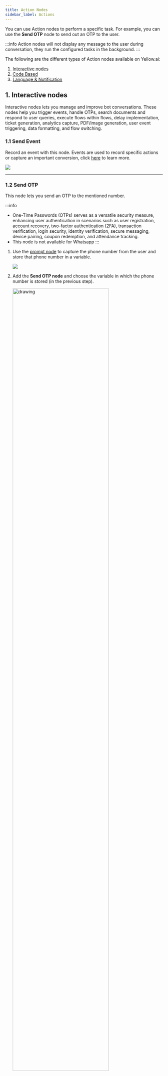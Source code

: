 ```yaml
---
title: Action Nodes
sidebar_label: Actions
---
```


You can use Action nodes to perform a specific task. For example, you can use the **Send OTP** node to send out an OTP to the user.

:::info
Action nodes will not display any message to the user during conversation, they run the configured tasks in the background.
:::

The following are the different types of Action nodes available on Yellow.ai:

1. [Interactive nodes](#1-interactive-nodes)
2. [Code Based](#2-code-based-nodes)
3. [Language & Notification](#3-language-and-notification-nodes)

## 1. Interactive nodes

Interactive nodes lets you manage and improve bot conversations. These nodes help you trigger events, handle OTPs, search documents and respond to user queries, execute flows within flows, delay implementation, ticket generation, analytics capture, PDF/image generation, user event triggering, data formatting, and flow switching.

### 1.1 Send Event

Record an event with this node. 
Events are used to record specific actions or capture an important conversion, click [here](https://docs.yellow.ai/docs/platform_concepts/studio/events/event-hub) to learn more.

![](https://i.imgur.com/6obnCs8.png)

----

### 1.2 Send OTP

This node lets you send an OTP to the mentioned number. 

:::info
* One-Time Passwords (OTPs) serves as a versatile security measure, enhancing user authentication in scenarios such as user registration, account recovery, two-factor authentication (2FA), transaction verification, login security, identity verification, secure messaging, device pairing, coupon redemption, and attendance tracking.
* This node is not available for Whatsapp
:::

1. Use the [prompt node](https://docs.yellow.ai/docs/platform_concepts/studio/build/nodes/prompt-nodes) to capture the phone number from the user and store that phone number in a variable.

   ![](https://i.imgur.com/xgQ2A5t.png)

2. Add the **Send OTP node** and choose the variable in which the phone number is stored (in the previous step).

   <img src="https://i.imgur.com/StadUVa.png" alt="drawing" width="80%"/>
   
  The user will recieve the OTP in a text message.
  
  <img src="https://i.imgur.com/mDlVuCn.jpg" alt="drawing" width="50%"/>

### 1.3 Verify OTP

Use this node to verify the OTP sent to bot users. OTP verification is an important security measure that is used to confirm user identity during various processes.

:::note
This node is not available for Whatsapp
:::

1. Add a [prompt node](https://docs.yellow.ai/docs/platform_concepts/studio/build/nodes/prompt-nodes) to get the OTP and store that in a variable.

   ![](https://i.imgur.com/xgQ2A5t.png)

2. Add the **Verify OTP** node.

     * **OTP variable**: Choose the variable that contains the otp.
     * **Store response in**: Choose the variable to store the response of the Verify OTP node. If the variable is not available, create a new one.

   <img src="https://i.imgur.com/e0tytJq.png" alt="drawing" width="80%"/>

3. Add a [text node](https://docs.yellow.ai/docs/platform_concepts/studio/build/nodes/message-nodes#2-text) to **Success** and **Fallback**. Success indicates the successful verification of the otp, Fallback indicates that the verification has failed.
   
   <img src="https://i.imgur.com/T2UM4xp.png" alt="drawing" width="80%"/>

----

### 1.4 Document search

Answer user queries referring to the available documents from your knowledge base using this node. 

<img src="https://i.imgur.com/cu1uk7M.png" alt="drawing" width="50%"/>


Document Search action node is used to answer user query at any point in the flow (or fallback) from documents uploaded in the Knowledge base (This node shows results from configured [Document Cognition](https://docs.yellow.ai/docs/platform_concepts/studio/train/what-is-document-cognition)).


![](https://i.imgur.com/plCzZin.png)

- You can select a variable containing a search query
- You can also choose to add metadata filters (optional) to your query (the filters you tagged your documents with will show in dropdown). 
- You can branch flow from here based on whether any results were found in the documents (success) or not (failure).
- There is no store output here, as the results are directly shown in carousels. 
- In node settings, you can configure the total no. of results shown, the total number of results per document and messages shown while showing results/reporting failure. 

![](https://i.imgur.com/7qtaA9G.png)

-----

### 1.5 Execute flow 

> This node is available for voice bots.

This node lets you executes a different flow from the current flow. Use this node when you want to trigger a flow within a flow. 

For example, in a customer support bot, you can provide multiple options such as **Talk to an agent**, **Raise a ticket**, **Check status** and add execute flow node to each of the option. So, when a user clicks on an option, the respective flow gets triggered. 

   ![](https://i.imgur.com/A9EPpfz.png)

Once you add the node, you can choose the flow you want to execute. Click **Go to flow** to check the added flow.

### 1.6 Delay

This node allows you to delay the progression of the conversation to the next node by a few minutes or hours.

For example, in response to a user query about the current temperature, the bot incorporates a delay, imitating real-time data retrieval like "Checking the latest weather in New York City..." After a short pause, it provides the up-to-date information, creating a more effective and engaging interaction.

You can delay by minutes/hours.

   ![](https://i.imgur.com/MLyOwwi.png)
   
:::info
 Alternative method is to set the delay on each of the nodes: 
![](https://i.imgur.com/t8cBzXn.png)
:::

### 1.7 Raise Ticket

Raise ticket node lets your users connect with live agents in your bot. Click [here](https://docs.yellow.ai/docs/platform_concepts/inbox) to know more about adding live agents to Yellow.ai. You can also connect users with live chat agents in [different third-party applications](https://docs.yellow.ai/docs/platform_concepts/appConfiguration/overview#6-live-chat). 

This node is used create a live chat request with basic or advanced scenarios such as **Working Hours**, **Agent Availability**, **Voice/Video calling**, etc.

   ![](https://i.imgur.com/Z8VkgD8.png)
   
 * **Live chat agent:** Choose the portal in which your live agents are available. It can be Yellow.ai Inbox or any live chat integration integrated with your bot.
 * **Message after ticket assignment:** The message displayed to the user when an agent is assigned to the chat.

Name, Mobile, Email and Query fields can be filled by passing variables. Use prompt nodes to collect these data in variables and pass it in the corresponding fields.

**Advanced options:**

To provide additional information to the ticket.

![](https://i.imgur.com/qt9Y87D.png)

As configured in Inbox Settings, [Tags](https://docs.yellow.ai/docs/platform_concepts/inbox/inbox-settings/workflows/tags) and [Custom Fields](https://docs.yellow.ai/docs/platform_concepts/inbox/inbox-settings/workflows/chat_custom_fields) will be visible in a multi-select dropdown(i.e. more than one options can be added to ticket)

- **Tags**: Selected Tags from dropdown will be added to the extra details of the ticket (useful for agents to get a quick overview of the issue).
- **Group code**: Similar tickets can be assigned to relevant groups.
- **Priority**: Denotes the priority of tickets from high, medium or low. (default priority is MEDIUM)
- **Voice Call Options**: Voice Call, SIP Call and Auto Start Call can be enabled.
- **Custom Fields**: Based on the use case additional information collected by bot can be added to ticket. for example, in eCommerce Order ID, Payment Mode, Delivery date etc can be asked before connecting to the agent. Just like key value pairs, once a custom field is selected, an additional prompt will be seen.

<img src="https://cdn.yellowmessenger.com/iE4ppldmrE7k1625673583277.png" alt="drawing" width="65%"/>

The response of a Raise ticket node:

```json
{
  "tags": [],
  "responded": false,
  "ticketType": "livechat",
  "ticketCsatScore": null,
  "agentCsatScore": null,
  "assignedByAdmin": false,
  "manualAssignment": false,
  "lastAgentMessageTime": null,
  "lastUserMessageTime": null,
  "lastBotMessageTime": null,
  "userActiveStatus": null,
  "agentActiveStatus": null,
  "replyCount": 0,
  "voiceCall": false,
  "sipCall": false,
  "agentCurrentHandlingTicketsCount": 0,
  "autoStartCall": false,
  "autoTranslate": false,
  "autoDetectLanguage": false,
  "_id": "6156df377b7bb14e16bae116",
  "botId": "YOUR_BOT_ID_HERE",
  "uid": "106265078787462873391306131746",
  "source": "yellowmessenger",
  "issue": "ISSUE_TITLE_HERE",
  "priority": "MEDIUM",
  "severity": "MEDIUM",
  "contact": {
    "phone": "1234567890",
    "name": "CUSTOMER_NAME",
    "email": "[community@yellow.ai](mailto:community@yellow.ai)"
  },
  "assignedTo": "community_yello_ai",
  "sessionId": "5b8a665e69dbc5c451d88bf0",
  "userLanguage": "en",
  "ticketId": "100001",
  "logs": [],
  "timestamp": "2021-10-01T10:13:11.657Z",
  "reassignmentLog": [],
  "collaborators": [
    {
      "_id": "6156df377b7bb15d9fbae11a",
      "username": "community_yello_ai",
      "xmppUsername": "user_1624003758958",
      "name": "yellow.ai Community"
    }
  ],
  "agentLanguage": "en",
  "status": "ASSIGNED",
  "assignedTime": "2021-10-01T10:13:11.695Z",
  "xmpp": "user_1624003758958"
}
```

#### Raise ticket outputs 

1. **Ticket Closed**: Add any node to perform the preferred action when a ticket is closed successfuly.
2. **Error**: Add any node to perform the preferred action when there's an error connecting to an agent.

   <img src="https://i.imgur.com/Fn7QnKd.png" alt="drawing" width="50%"/>

#### Error handling

The output of a Raise Ticket Node dictates general behaviour for any error in creating a ticket. In most real life scenarios, it is preferred to show appropriate reasons to users as to why they cannot to an agent. 

:::note
Once any specific event is active and configured, the corresponding flow will be given preference. Bot is never paused unless a ticket is in ASSIGNED state (i.e. Agent is interacting with the user).
:::

Two steps to handle custom scenarios are as follows:
1. In [Events](https://docs.yellow.ai/docs/platform_concepts/studio/events/event-hub), activate the custom inbox event. Scenarios that can be handled:
  - All Available Agents Busy
  - All Available Agents Away
  - All Available Agents Offline
  - All Available Agents Limit Reached
  - Queue Not Enabled
  - Group Queue Not Enabled
  - Group Queue Limit Reached
  - Offline Ticketing Not Enabled
  - Offline Ticketing Not Enabled for Groups
  - Offline Ticket Queue Limit Reached

2.[ Build a flow with relevant events added in the Start Trigger](https://docs.yellow.ai/docs/platform_concepts/studio/build/Flows/configureflow#13-trigger-flow-using-event).

#### Working hours

If the bot is supposed to respond with a different message outside of agent working hours, [Logic Node](https://docs.yellow.ai/docs/platform_concepts/studio/build/nodes/logic-nodes) can be used. 

<img src="https://i.imgur.com/J3W0HWX.png" alt="drawing" width="70%"/>

:::note
The bot default timezone is considered while evaluating whether a user is outside working hours.
:::

#### Auto-translate incoming chats

Inbox supports automatic translation, allowing agents to assist customers without requiring knowledge of the customer's language. Just enable `Translate User Message` in the raise ticket node configuration to use this feature.

<img src="https://i.imgur.com/frCvffs.png" alt="drawing" width="40%"/>

### 1.8 Analytics 

This node lets you capture analytics. 

You can use the analytics node to send analytics events and capture custom events at any point in the execution of a flow.  You can type the event name to push and select a value.
 The data passed via the node will flow into the analytics table of Data Explorer inside the Insights section.
 
 For instance, use the analytics node to record a **SignUp** event with a corresponding value and keys, allowing you to analyze user interactions and track metadata in the Data Explorer's Insights section. 

**Event**: This can be a static name or a variable which will be captured under the Events column on the analytics table.

**Value**: A variable needs to be selected here which will be captured under the eventValue column.

**Keys**: This is an optional field to capture metadata and will be created as a new column. Multiple columns can be created using keys.

:::info 
Using custom events, you can analyse user flow from one flow/step to another, filter by specific custom events, summarise by different user responses, visualise drop offs and conversion funnels, etc.
:::

![](https://i.imgur.com/GlLrwaa.png)

Open the Analytics page by clicking the Analytics Table link.  

![](https://i.imgur.com/BvNwdWt.jpg)

-----

### 1.9 Generate PDF/Image 

Use this node to generate PDFs and images (JPG/JPEG/PNG) files from docsx, html and Base64 files.

#### To convert from docsx

![](https://i.imgur.com/eQvbk2I.png)

1. In **Template**, click **Upload file** and upload the template based on which the PDF should be generated. This document should be in .docx format and have placeholder values wherever the dynamic data is to be inserted. The placeholder should be enclosed in single brackets, that is`{placeholdername}`. For example, The company name is {company name}.
2. In **+ Add Variable Mapping**: Enter the placeholder name without the brackets in the left column and select a variable (in which the value is collected from the user) in the right column. 

   <img src="https://i.imgur.com/RW5UWNW.png" alt="drawing" width="60%"/>

3. **Select an output format** will be auto-populated by PDF as that's the only available option for docs.

#### To convert from HTML

![](https://i.imgur.com/IP7PcU4.png)

1. In **Select variable containing HTML string**, choose the variable that contains the HTML string.
2. In **Select an output format**, choose the format in which the file should be generated, **PDF**/**JPG**/**JPEG**/**PNG**

Enable **Advanced options** to set the margin and dimensions based on which the file should be geenrated.

  <img src="https://i.imgur.com/JTS0zZ8.png" alt="drawing" width="50%"/>

#### To convert from Base64

There are two ways by which you can convert Base64 files:

**From APIs**

  ![](https://i.imgur.com/fVfihOO.png)

1. In **Input type** choose **API**.
2. In **API**, choose the API added to your bot. If your API has dynamic paramters, add nodes to collect that information from users.
3. In **Path to a BASE64 key**, enter the path to the BASE64 key. 
4. **Select an output format** will be auto-populated by PDF as that's the only available option for docs.

**From variables**

  ![](https://i.imgur.com/L1F16Ud.png)

1. In **Input type** choose **Variable**.
2. In **Select variable**, choose the variable that contains the BASE64 file.
3. **Select an output format** will be auto-populated by PDF as that's the only available option for docs. 

Display the file though the [File node](https://docs.yellow.ai/docs/platform_concepts/studio/build/nodes/message-nodes#6-file). Simply choose the relevant variable from the **fetch from variable** dropdown, it will send the dynamically generated file as a PDF to the user.

:::info
To display PDFs from an API response, store the response in  an object variable, for example **pdf_response**. Include a text node and enter this syntax ```{{{variables.pdf_response.file.url}}}``` 
:::

### 1.10 User event

This node lets you trigger an event with a certain amount of delay. For example, if you can get feedback from users after the chat gets over, you can use this node to trigger that event which will trigger the feedback flow.

To use this node:

1. Create a user event. To do so, go to **Studio** > **Builder** > **User Events** > **+ Add Even**t.

 ![](https://i.imgur.com/GwSPuxH.png)

2. In **Event name**, provide a name for that event and in **Event description** descruibe the nature of that event. Click **Create Event**.
3. Go back to **Build**, create a flow with the [start trigger](https://docs.yellow.ai/docs/platform_concepts/studio/build/Flows/configureflow#13-trigger-flow-using-event) as this event created in the previous step. This flow should essentially contain all the nodes required to execute the action when this event takes place.
4. Then go to the flow which should send this event and include the **User event** node.

 ![](https://i.imgur.com/VtyLltz.png)

5. Fill in the following fields:

* **Event key**: Choose the event created in step 2.
* **Event delay**: Enter the time by which the event occurence should be delayed.
* **Payload**: Choose the variable that contains the data that should be sent along with the event.

6. Once the flow reaches this node, the event is triggered, and the associated flow will be executed precisely after the specified delay time.

### 1.11 Data formatter 

Use the **Data Formatter** node to convert the incoming data to JSON. For instance, convert user input, such as name and email, into a structured JSON object for better processing in downstream applications.

![](https://i.imgur.com/X20qA35.png)

* **Input**: Create/select the variable that contains the data to be converted and select the format of the data. CSV (raw, base64, url) and XML are supported in our platform.
* **Format to**: Select JSON.
* **Parse json output**: Choose the function that filters out a certain data from the JSON. Click [here](https://docs.yellow.ai/docs/platform_concepts/studio/build/code) to know about writing functions.


----

### 1.12 Switch flow 

This node lets you quit the current flow and launch another flow. The conversation switches from the current flow to another flow from that point and you cannot add any nodes post this. 

For instance, you can use this to guide users from an initial greeting flow to a specific feedback flow, ensuring a smooth transition.

Add the node and choose the flow to which the bot should switch from the flows drop-down.

  ![](https://i.imgur.com/FnHGLKg.png)

:::info
The difference between a switch flow and an execute flow node lies in their behavior regarding the bot's return to the original flow. In the case of a switch flow, the bot does not return to the original flow from which the node was triggered. Howevers, with an execute flow node, the bot returns to the original flow after executing the designated new flow.
:::

---

### 1.13 Prompt Executor node

:::info
* This node works only if you have configured an LLM model. For steps on configuring the LLM model, click [here](https://docs.yellow.ai/docs/platform_concepts/studio/dynamicchatnode#model-configuration).
* This node is not available for Whatsapp.
:::

 The Prompt Executor node processes the prompt you provided, using input from the user. It fetches instant responses from the AI model and displays them to end users, adhering to the specified prompt.

![](https://i.imgur.com/ZKKHrQ5.png)

Use a [prompt nod](https://docs.yellow.ai/docs/platform_concepts/studio/build/nodes/prompt-nodes)e to [collect the dynamic user response in a variable](https://docs.yellow.ai/docs/platform_concepts/studio/build/bot-variables#store-data-in-variables) and pass the variable in **User Query**. 

For instance, imagine you wish to share food recipes with the end user. Use a prompt node to inquire about the preferred recipe, save the response in a variable, and pass it here. The node will display the recipe for the ingredient the user asked about.

### Goal configuration settings

Here you can control randomness, sets limits for concise outputs and refine word selection based on probability. Click [here](https://docs.yellow.ai/docs/platform_concepts/studio/dynamicchatnode#goal-configuration-setting) to know about this in detail.

### Model configuration

Model configuration provides you the freedom to manually input your own custom GPT or LLM credentials into the bot. You can then use various models on different dynamic nodes within the same bot independently. This grants you the flexibility to conduct extensive experiments. Click [here](https://docs.yellow.ai/docs/platform_concepts/studio/dynamicchatnode#model-configuration) for the steps.

## 2. Code-based nodes

Code-based nodes allow you to execute actions such as retrieving or sending data via API responses, implementing custom logic for specific actions, and using stored variable data effectively.

### 2.1 API 

> This node is also available for voice bots. 

With the API node, you can connect to an API at a specific point in a flow to send and get responses from a third-party system outside of your chatbot.

   <img src="https://i.imgur.com/Fnsvd0z.png" alt="drawing" width="70%"/>

To know about the various features of the node and how to use it, click [here](https://docs.yellow.ai/docs/platform_concepts/studio/api/add-api-apinode).

-----

### 2.2 Variables 

> This node is available for voice bots. 

Use the variable node to assign values to a new variable which has not been previously used to collect/store data.

![](https://i.imgur.com/aZzdF0J.png)

 There are two ways by which you can assign values:

* **Assign a static value**

 1. In **Name** select a variable or [create a variable](https://docs.yellow.ai/docs/platform_concepts/studio/build/bot-variables).
 2. In **Value**, type the value you'd like to assign to that variable.

    <img src="https://i.imgur.com/Qh4qqPe.png" alt="drawing" width="60%"/> 

* **Assign a dynamic value**

1. In **Name**, select a variable or [create a variable](https://docs.yellow.ai/docs/platform_concepts/studio/build/bot-variables).
2. In **Value**, click the variable icon to fetch the variable value you'd like to assign to the variable.

   <img src="https://i.imgur.com/HzUsnqB.png" alt="drawing" width="69%"/>

For example, let's say that you have captured the **First name** and the **Last name** of a user and you want to save both the names under one variable **Full Name**.

1. Add two [prompt nodes](https://docs.yellow.ai/docs/platform_concepts/studio/build/nodes/prompt-nodes) to [capture the responses in two different variables](https://docs.yellow.ai/docs/platform_concepts/studio/build/bot-variables#store-data-in-variables). 
2. Add a **Variable node**, create a new variable **Customer Name** and fetch the variable values of the prompt nodes. This **Customer Name** can then be used throughout the flow for a different use case. Refer to the gif below to understand how this works. 

![](https://i.imgur.com/B0qUAvJ.gif)

-----

### 2.3 Database 

> This node is available for voice bots. 

This node helps you perform database operations such as insert, update and search operations in your [database tables](https://docs.yellow.ai/docs/platform_concepts/studio/database). 

  <img src="https://i.imgur.com/Tb0EHym.png" alt="drawing" width="80%"/>
  

* **Insert:** Select **Insert** to insert data in each column into any existing database table you select. To know more, click [here](https://docs.yellow.ai/docs/platform_concepts/studio/database#insert-new-records-or-values-to-a-database-table). 
* **Search:** Select **Search** to look for specific data in the database. To know mroe, click [here](https://docs.yellow.ai/docs/platform_concepts/studio/database#fetch-database-records-using-the-database-node).
* **Update:** Select **Update** to update any column in the databse. For steps to do so, click [here](https://docs.yellow.ai/docs/platform_concepts/studio/database#update-database-table-records-using-the-database-node).
--------

### 2.4 Function 

> This node is available for voice bots. 

This node lets you run custom logic written in the [Function](https://docs.yellow.ai/docs/platform_concepts/studio/build/code) section for specific use cases and store the result in a variable to use it in bot ocnversations.


![](https://i.imgur.com/v4HNlCq.png)

* **View function** takes you to the function chosen in the **Function** field.
* **+Create new function** button takes you to the function section where you can create a new function.
* **Store Response in** lets you store the response of the function in a variable which can later be used in the flow if required.

Function node is most commonly used to fetch transformation codes that parses API responses to filter specific data. Click [here](https://docs.yellow.ai/docs/platform_concepts/studio/api/send-receive-apiresponses#parse-api-response-using-function-node) for the steps to use this node.
 
-----

### 2.5 Modifier 
 
The node lets you convert the user input to a certain format before passing it to a database/API, or displaying it to the user. Use **Store Response in** option in this node to store the modified input in a variable to use it further in a flow. 

For example, let's say that you want to convert the user input to all caps. Your input would be **Test** and the would be **TEST**.

To see how this node works, click the button at the top and enter your input to observe the corresponding output.

![](https://i.imgur.com/EbhyWqD.png)

The following actions can be performed:


| Action | Description | Output type | Sample input | Sample output |
|-----------------------|-------------------------------|-------------|--------------|---------------|
| Capitalize 1st letter | Capitalizes the first letter of the input                        | String      | i am aakanksha | I am aakanksha |
| Capitalize 1st char of word | Capitalizes the first character of the input                        | String      | hi aakanksha | Hi Aakanksha |
| Lower case all | Converts all the letters of the input to lower case                        | String      | Hi AakanKsha | hi aakanksha |
| Upper case all | Converts all the letters of the input to upper case                         | String      | Hi AakanKsha | HI AAKANKSHA |
| Clean Input | Cleans the input off extra characters                        | String      | vidyadhār nāgār,jaĭpŭr | vidhyadhar nagar, jaipur |
| Add on both sides | Adds a character on both sides of the input (The length should be lesser than teh defined length) | String | Akku (x = - , y = 6) | -Akku- |
| Add at end | Adds a character at the end of the input (will be added if length is lesser than the defined length) | String | Akku (x = - , y = 6) | Akku-- |
| Add at start | Prefix the input with a character. (will be added if the length is lesser than the defined length) | String | Akku (x = - , y = 6) | --Akku |
| Replace first | Replaces the character entered in find preset with the character in replace preset at the prefix of the input. | String | abc@gmail.com (x=.,y=[dot]) | abc@gmail[dot]com |
| Replace All | Replaces the character entered in find preset with the character in replace preset at any part of the input. | String | abc@gmail.com (x=.,y=[dot]) | abc@gmail[dot]com |
| Remove from both sides | Removes the specified character from both the sides of the input| | -Akku- (x=-) | Akku |
| Remove from start | Removes the specified character from the prefix of the input | String | -Akku- (x=-) | Akku- |
| Remove from end | Removes the specified character from the suffix of the input | String | -Akku- (x=-) | -Akku |
| Limit length | The input length is restricted to the specified number in the length preset, and any additional characters beyond that are substituted with the character defined in the omission preset. | Length limit | Aakanksha Jain (x=12) | Aakanksha Ja... |
| Slice | Provides the input between the set positions | Array | [1,2,3,4,5] (2,4) | 3 |Slice|
|Split by space|Splits the input into arrays|Array|tree house|["tree", "house"]
|Split into words|The input is divided into individual words based on the character specified in the preset.| Array|treehouse ,| ["tree", "house"]|
| Join | Join the input array with the character in preset | String | ["My", "Name", "is", "Aakanksha"] (with = '-') | My-Name-is-Aakanksha |
|Pick by position|Picks the word in the array in the specified position| String | ["My", "Name", "is", "Aakanksha"]  (3)| is
|Get length|Returns an array's length |String | []"My", "Name", "is", "Aakanksha"]| 4|
| For each | Apply modifier options on each element of the array | Select modifier | ["My", "Name", "is", "Aakanksha"] (operation = Upper case all) | ["MY", "NAME", "IS", "AAKANKSHA"] |  

---

## 3. Language and Notification nodes


### 3.1 Set language 

This node lets you change the language of the bot conversation to one of the pre-configured languages. The language can be changed only if you have already set up languages in your bot, otherwise, this node will not work. This node takes input only in the form of [ISO codes](https://docs.yellow.ai/docs/platform_concepts/studio/build/localization#1-supported-languages) based on which it will change the language of the bot.

   <img src="https://i.imgur.com/fBHPZLT.png" alt="drawing" width="80%"/>


Let's say that you want to build a flow that asks for user's preferred language to continue the conversation.

1. [Add the preferred languages to your bot](https://docs.yellow.ai/docs/platform_concepts/studio/build/localization#2-add-languages-to-your-bot).
2. Go to the flow and include a [Quick reply node](https://docs.yellow.ai/docs/platform_concepts/studio/build/nodes/message-nodes#7-quick-replies). Create different buttons for different languages and assign the ISO code as button values to the respective language option.
3. Store the response of the Quick Reply node in a variable.
4. Include the **Set language node** and choose the variable created in the previous step. Refer to the following gif to see how it works.

  ![](https://i.imgur.com/bWZvZ8c.gif)


---

### 3.2 Outbound notification 

This node lets you send notifications as part of the bot conversation. Include this node at whichever point of the flow you want the bot send an outbound notification. Using this node you can send notifications via SMS, Email, Whatsapp and Voice.

Imagine you've integrated a chat bot into your e-commerce platform. When a customer successfully places an order, the bot distribute notifications across different channels as configured in the node. For example, customers receive WhatsApp/SMS messages confirming their order details, while Email/Voice notifications are dispatched post-shipping for additional updates. 

For a detailed guide on setting up outbound campaigns, click [here](https://docs.yellow.ai/docs/platform_concepts/engagement/outbound/outbound-campaigns/run-campaign).

  <center><img src="https://i.imgur.com/7GEgUGE.png" width="70%"/></center>
  
  

Option | Description
------ | ----------
Type | Choose the type of communication you want to send: SMS, Email, WhatsApp, or Voice.
Sender | Choose the sender ID from which you want to send the communication.
Profile | Select the sender for the SMS notification. Applicable only for SMS in India.
To | Choose the appropriate variable containing the recipient details, example, SMS phone number, Email address, etc.
CC | Choose recipients for CC (Carbon Copy) if needed.
BCC | Choose recipients for BCC (Blind Carbon Copy) if needed.
Select template | Pick a template to use for your communication.
Store message ID in | Choose the variable where you want to store the Message ID. |
|Text type| Select Text/SSML from the dropdown.|
|TTS Engine| Select the engines from the dropdown- Microsoft Azure, Google Wavenet, Amazon Polly.|
|Voice ID| Type the characters of voice ID. You can add this for Microsoft if text_type = "text" and for Google if text_type = "text" and "SSML".|
|Speed|This value defines how fast the bot must converse. This value can be 0.9 - 1.5 for the bot to soundly humanly. You can add this for Microsoft if text_type = "text" and for Google if text_type = "text" and "SSML".|
|Pitch| Pitch value can be any decimal value depending on the base of voice required, 0 is ideal. You can add this for Microsoft if text_type = "text" and for Google for text_type = "text" and "SSML".|
|Capture DTMF length| Enable this option if the DTMF is to be collected on the specific node.|
|DTMF digital length| Enter the length of characters to be captured. Ex: For an Indian phone number, it is 10.|


---

### 3.3 Notification status

The **Notification status** node helps you track the delivery and status of the notification configured in the [Outbound Notification node](#outbound). It uses the **Message ID** to retrive the notification status. The node offers valuable insights, such as delivery confirmation, read receipts, or error notifications, depending on the capabilities of the communication channel. 

You can make use of message status (Sent/Delivered) to take appropriate actions based on the status of your outbound notification, ensuring effective and responsive communication with your audience.

 <center> <img src="https://i.imgur.com/rHvs8mM.png" width="70%"/></center>

To use this node:

1. Add an [Outbound Notification node](#out) to your flow and store the response of that node in a variable.

   ![](https://i.imgur.com/9YFdHas.png)

2. Add a **Notification Status node** to the outbound notification node.

   ![](https://i.imgur.com/ngOYViI.png)

3. In **Type**, choose the communication channel: SMS, Email or WhatsApp  and in **Message ID** fetch the variable that contains the Message ID.

   ![](https://i.imgur.com/5RTMMPQ.png)

4. In **notifStatusStoreCustomPayloadIn**, create or choose the variable to store the payload.
5.  Connect relevant nodes to **Sent** and **Delivered** options based on what you want the bot to do if the particular notification was sent and delivered.

  ![](https://i.imgur.com/IboR5jj.png)


:::note
To know more about Outbound notifications, click [here](https://docs.yellow.ai/docs/platform_concepts/engagement/outbound/outbound-campaigns/run-campaign).
:::

---

### 3.4 Sync database

:::info
This node is only available when a flow is created as a [skill](https://docs.yellow.ai/docs/platform_concepts/studio/build/Flows/journeys#create-a-skill). 
:::

The Sync database node facilitates the synchronization of your bot's database with external databases using APIs. This node streamlines the process of automating data synchronization with external databases.

Let's say you have a bot that assists with inventory management for an e-commerce website. You want to ensure that the inventory data in your bot's database is always up-to-date with your main inventory database. By using the **Sync database node**, you can seamlessly integrate your bot's database with your main inventory database, ensuring that any changes or updates made externally are reflected in real-time within your chatbot, thus providing accurate and timely information to your users.

:::info
Refer to this video to see how this node works

[![Sync DB node](https://cdn.loom.com/sessions/thumbnails/1e7104db203c4061a5d6839ea515198e-with-play.gif)](https://www.loom.com/share/1e7104db203c4061a5d6839ea515198e)
:::

:::note
* The column names in the table should be exactly the same as the attribute names in the JSON response. 
* All the rows will be imported, processed and sent to the selected table to perform the selected action.
:::

To configure the **Sync Database** node:

  ![](https://i.imgur.com/Zh1Ajsi.png)

1. In **API**, choose the preferred API in the drop down. For steps to add a new API to the bot, click [here](https://docs.yellow.ai/docs/platform_concepts/studio/api/add-api).
2. In **Parameters of API**, select the variables that contain the values of the corresponding fields. 

   * If the values are dynamic, they should be collected from customers using prompt nodes and those variable should be mapped here. 
   * If they are static values, you can create a variable and type the values.

3. In API response type, choose the API response type of the API added. **JSON** and **CSV** are the options available. Fill the following fields based on the option selected.

* **JSON path selector:(this field is available only for the JSON response)** Select the path where the relevant data lies in the JSON response. For example, the JSON path  for the following code would be the  is "data.results.*

```
{
      data: {
                results: {
                                 record1 :{},
                                 record2: {},
                                 ........
                 } 
       }
}
```
* **Parse API response:** Choose the function that contains the transformation logic. This helps access individual row attributes.

 **Sample code**
 
   (This is optional for CSV)

 ```
return new Promise(resolve => {
  let record = ymLib.args.record;
  /*
    record is an object, representing a row. all values will be of type string, keys will be fetched from the csv-header.
  */
  resolve({
    identifier: record.identifier,
    category: record.category
  });
});
 ```


* **Store Response in:** Choose the variable in which the response of this node should be stored.
* **Select table:** Choose the database table in which the data should be populated.
* **Select action:** Choose one of the preferred actions.
    - **Insert**: Adds rows from API call to the end of the table.
    - **Update**: Compares rows from API call to the existing table and checks if there is a match in Unique ID and updates those rows.
    - **Import**: Truncates existing table completely and replaces it with data from API call.

![](https://i.imgur.com/SsJcSCp.png)

To use this node in a flow:

1. Create a [Schedule Event](https://docs.yellow.ai/docs/platform_concepts/studio/events/event-hub#schedule-events) (if there is a requirement to schedule the database updates).
2. [Add the API](https://docs.yellow.ai/docs/platform_concepts/studio/api/add-api) and [create a database table ](https://docs.yellow.ai/docs/platform_concepts/studio/database#create-database-table)in the required format (template without any rows).
3. Create or open a [skill](https://docs.yellow.ai/docs/platform_concepts/studio/build/Flows/journeys#create-a-skill). On the start node, select the scheduled event as the start trigger. 

![](https://i.imgur.com/BpOb6o5.png)

4. Connect the start node to the **Sync Database** node.
5. When the Sync DB node gets triggered, it pulls all the data through API. 
6. On the scheduled time, status of the sync can be viewed in **status** object.

```
{
success: true,
error : 'if any, we show it',
recordsProcessed: 1230,
}
```





